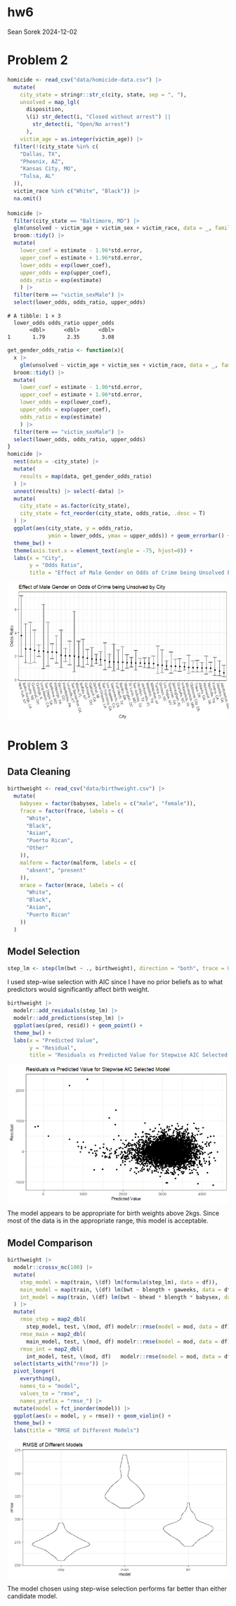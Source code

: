 hw6
================
Sean Sorek
2024-12-02

# Problem 2

``` r
homicide <- read_csv("data/homicide-data.csv") |>
  mutate(
    city_state = stringr::str_c(city, state, sep = ", "),
    unsolved = map_lgl(
      disposition,
      \(i) str_detect(i, "Closed without arrest") ||
        str_detect(i, "Open/No arrest")
      ),
    victim_age = as.integer(victim_age)) |> 
  filter(!(city_state %in% c(
    "Dallas, TX",
    "Pheonix, AZ",
    "Kansas City, MO",
    "Tulsa, AL"
  )),
  victim_race %in% c("White", "Black")) |>
  na.omit()
  
homicide |>
  filter(city_state == "Baltimore, MD") |>
  glm(unsolved ~ victim_age + victim_sex + victim_race, data = _, family = "binomial") |> 
  broom::tidy() |>
  mutate(
    lower_coef = estimate - 1.96*std.error,
    upper_coef = estimate + 1.96*std.error,
    lower_odds = exp(lower_coef),
    upper_odds = exp(upper_coef),
    odds_ratio = exp(estimate)
    ) |> 
  filter(term == "victim_sexMale") |>
  select(lower_odds, odds_ratio, upper_odds)
```

    # A tibble: 1 × 3
      lower_odds odds_ratio upper_odds
           <dbl>      <dbl>      <dbl>
    1       1.79       2.35       3.08

``` r
get_gender_odds_ratio <- function(x){
  x |>
    glm(unsolved ~ victim_age + victim_sex + victim_race, data = _, family = "binomial") |> 
  broom::tidy() |>
  mutate(
    lower_coef = estimate - 1.96*std.error,
    upper_coef = estimate + 1.96*std.error,
    lower_odds = exp(lower_coef),
    upper_odds = exp(upper_coef),
    odds_ratio = exp(estimate)
    ) |> 
  filter(term == "victim_sexMale") |>
  select(lower_odds, odds_ratio, upper_odds)
}
homicide |>
  nest(data = -city_state) |>
  mutate(
    results = map(data, get_gender_odds_ratio)
  ) |>
  unnest(results) |> select(-data) |>
  mutate(
    city_state = as.factor(city_state),
    city_state = fct_reorder(city_state, odds_ratio, .desc = T)
  ) |>
  ggplot(aes(city_state, y = odds_ratio,
             ymin = lower_odds, ymax = upper_odds)) + geom_errorbar() + geom_point() +
  theme_bw() +
  theme(axis.text.x = element_text(angle = -75, hjust=0)) +
  labs(x = "City", 
       y = "Odds Ratio",
       title = "Effect of Male Gender on Odds of Crime being Unsolved by City")
```

<img src="p8105_hw6_ss7332_files/figure-gfm/unnamed-chunk-1-1.png" style="display: block; margin: auto;" />

# Problem 3

## Data Cleaning

``` r
birthweight <- read_csv("data/birthweight.csv") |>
  mutate(
    babysex = factor(babysex, labels = c("male", "female")),
    frace = factor(frace, labels = c(
      "White",
      "Black",
      "Asian",
      "Puerto Rican",
      "Other"
    )),
    malform = factor(malform, labels = c(
      "absent", "present"
    )),
    mrace = factor(mrace, labels = c(
      "White",
      "Black",
      "Asian",
      "Puerto Rican"
    ))
  )
```

## Model Selection

``` r
step_lm <- step(lm(bwt ~ ., birthweight), direction = "both", trace = 0)
```

I used step-wise selection with AIC since I have no prior beliefs as to
what predictors would significantly affect birth weight.

``` r
birthweight |> 
  modelr::add_residuals(step_lm) |>
  modelr::add_predictions(step_lm) |>
  ggplot(aes(pred, resid)) + geom_point() +
  theme_bw() +
  labs(x = "Predicted Value", 
       y = "Residual",
       title = "Residuals vs Predicted Value for Stepwise AIC Selected Model")
```

<img src="p8105_hw6_ss7332_files/figure-gfm/unnamed-chunk-4-1.png" style="display: block; margin: auto;" />

The model appears to be appropriate for birth weights above 2kgs. Since
most of the data is in the appropriate range, this model is acceptable.

## Model Comparison

``` r
birthweight |>
  modelr::crossv_mc(100) |>
  mutate(
    step_model = map(train, \(df) lm(formula(step_lm), data = df)),
    main_model = map(train, \(df) lm(bwt ~ blength + gaweeks, data = df)),
    int_model = map(train, \(df) lm(bwt ~ bhead * blength * babysex, data = df))
  ) |>
  mutate(
    rmse_step = map2_dbl(
      step_model, test, \(mod, df) modelr::rmse(model = mod, data = df)),
    rmse_main = map2_dbl(
      main_model, test, \(mod, df) modelr::rmse(model = mod, data = df)),
    rmse_int = map2_dbl(
      int_model, test, \(mod, df)   modelr::rmse(model = mod, data = df))) |> 
  select(starts_with("rmse")) |> 
  pivot_longer(
    everything(),
    names_to = "model", 
    values_to = "rmse",
    names_prefix = "rmse_") |> 
  mutate(model = fct_inorder(model)) |> 
  ggplot(aes(x = model, y = rmse)) + geom_violin() +
  theme_bw() +
  labs(title = "RMSE of Different Models")
```

<img src="p8105_hw6_ss7332_files/figure-gfm/unnamed-chunk-5-1.png" style="display: block; margin: auto;" />

The model chosen using step-wise selection performs far better than
either candidate model.

